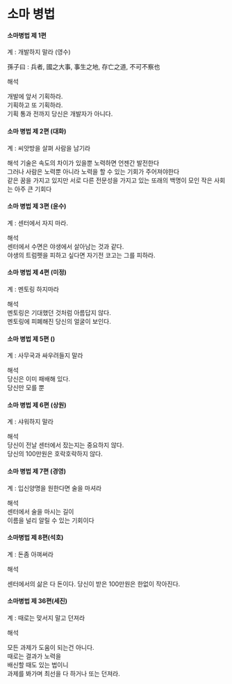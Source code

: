 # 소마 병법

#### 소마병법 제 1편

계 : 개발하지 말라 (영수)

孫子曰 : 兵者, 國之大事, 事生之地, 存亡之道, 不可不察也

해석

개발에 앞서 기획하라.  
기획하고 또 기획하라.  
기획 통과 전까지 당신은 개발자가 아니다.   

#### 소마 병법 제 2편 (대화)

계 : 씨앗방을 살펴 사람을 남기라

해석 
기술은 속도의 차이가 있을뿐 노력하면 언젠간 발전한다   
그러나 사람은 노력뿐 아니라 노력을 할 수 있는 기회가 주어져야한다   
같은 꿈을 가지고 있지만 서로 다른 전문성을 가지고 있는 또래의 백명이 모인 작은 사회는 아주 큰 기회다  

#### 소마 병법 제 3편 (윤수)

계 : 센터에서 자지 마라. 

해석    
센터에서 수면은 야생에서 살아남는 것과 같다.   
야생의 트럼펫을 피하고 싶다면 자기전 코고는 그를 피하라.  

#### 소마 병법 제 4편 (미정)

계 : 멘토링 하지마라

해석     
멘토링은 기대했던 것처럼 아름답지 않다.   
멘토링에 피폐해진 당신의 얼굴이 보인다.   


#### 소마 병법 제 5편 ()
계 : 사무국과 싸우려들지 말라  

해석  
당신은 이미 패배해 있다.   
당신만 모를 뿐    


#### 소마 병법 제 6편 (상원)  
계 : 샤워하지 말라

해석  
당신이 전날 센터에서 잤는지는 중요하지 않다.    
당신의 100만원은 호락호락하지 않다.    

#### 소마 병법 제 7편 (경영)
계 : 입신양명을 원한다면 술을 마셔라  

해석    
센터에서 술을 마시는 길이    
이름을 널리 알릴 수 있는 기회이다  



#### 소마병법 제 8편(석호)  
계 : 돈좀 아껴써라

해석

센터에서의 삶은 다 돈이다. 
당신이 받은 100만원은 한없이 작아진다.


#### 소마병법 제 36편(세진)  

계 : 때로는 맞서지 말고 던져라  

해석

모든 과제가 도움이 되는건 아니다.  
때로는 결과가 노력을  
배신할 때도 있는 법이니  
과제를 봐가며 최선을 다 하거나 또는 던져라.  

